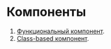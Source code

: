 Компоненты
===

1. [Функциональный компонент](src/components/ShopItemFunc/RREADME.md).
2. [Class-based компонент](src\components\ShopItemClass/RREADME.md).
